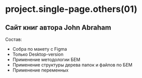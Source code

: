 # project.single-page.others(01)


## Сайт книг автора John Abraham

Состав:
+ Собра по макету с Figma
+ Только Desktop-version
+ Применение методологии БЕМ
+ Применение структуры дерева папок и файлов по БЕМ
+ Применение переменных
